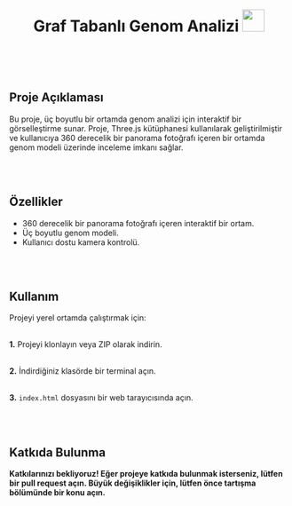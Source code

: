 <h1 align="center">
  Graf Tabanlı Genom Analizi
  <img src="https://media4.giphy.com/media/v1.Y2lkPTc5MGI3NjExYjJpa3hvcHg5bGt6cG45eW9ndGtlNzEyMmF3ZjFvNnoycTNvbGtoayZlcD12MV9pbnRlcm5hbF9naWZfYnlfaWQmY3Q9Zw/l1fWtMmQbuGvm/giphy.gif" width="40px"/>
</h1>

<br>
<br>
<br>

<div align="left"> <h2>Proje Açıklaması</h2> </div>

Bu proje, üç boyutlu bir ortamda genom analizi için interaktif bir görselleştirme sunar. Proje, Three.js kütüphanesi kullanılarak geliştirilmiştir ve kullanıcıya 360 derecelik bir panorama fotoğrafı içeren bir ortamda genom modeli üzerinde inceleme imkanı sağlar.

<br>
<br>

<div align="left"> <h2>Özellikler</h2> </div> 

* 360 derecelik bir panorama fotoğrafı içeren interaktif bir ortam. <br>
* Üç boyutlu genom modeli. <br>
* Kullanıcı dostu kamera kontrolü. <br>

<br>
<br>

<div align="left"> <h2>Kullanım</h2> </div> 
Projeyi yerel ortamda çalıştırmak için: 
<br>
<br>

<b>1.</b> Projeyi klonlayın veya ZIP olarak indirin. <br>
<br>

<b>2.</b> İndirdiğiniz klasörde bir terminal açın. <br>
<br>

<b>3.</b> `index.html` dosyasını bir web tarayıcısında açın. <br>

<br>
<br>

<div align="left"> <h2>Katkıda Bulunma</h2> </div> 

<b>Katkılarınızı bekliyoruz!<b> Eğer projeye katkıda bulunmak isterseniz, lütfen bir pull request açın. Büyük değişiklikler için, lütfen önce tartışma bölümünde bir konu açın.



